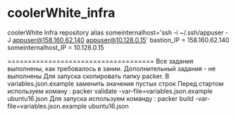 # coolerWhite_infra
coolerWhite Infra repository
alias someinternalhost='ssh -i ~/.ssh/appuser -J appuser@158.160.62.140 appuser@10.128.0.15'
bastion_IP = 158.160.62.140
someinternalhost_IP = 10.128.0.15

====================================
Все задания выполнены, как требовалось в зании. Дополнительный задания - не выполнены
Для запуска скопировать папку packer. В variables.json.example заменить значения пустых строк
Перед стартом используем коману : packer validate -var-file=variables.json.example ubuntu16.json
Для запуска используем команду : packer build -var-file=variables.json.example ubuntu16.json
